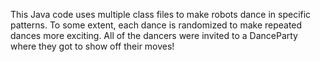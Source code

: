 This Java code uses multiple class files to make robots dance in specific patterns. To some extent, each dance is randomized to make repeated dances more exciting. All of the dancers were invited to a DanceParty where they got to show off their moves!
